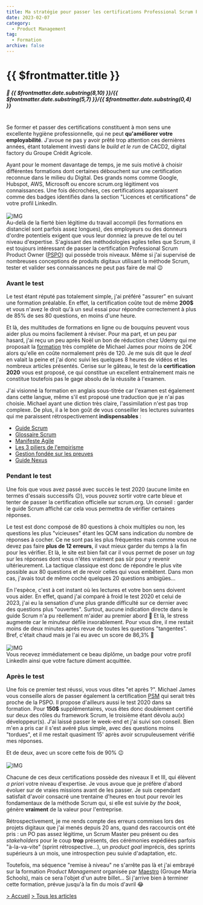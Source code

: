 ```yaml
---
title: Ma stratégie pour passer les certifications Professional Scrum Product Owner (PSPO I) et Professional Scrum Master (PSM I)
date: 2023-02-07
category:
  - Product Management
tag:
  - Formation
archive: false
---
```

# {{ $frontmatter.title }}
##### :calendar: {{ $frontmatter.date.substring(8,10) }}/{{ $frontmatter.date.substring(5,7) }}/{{ $frontmatter.date.substring(0,4) }}<br><br>

Se former et passer des certifications constituent à mon sens une excellente hygiène professionnelle, qui ne peut **qu'améliorer votre employabilité**. J'avoue ne pas y avoir prêté trop attention ces dernières années, étant totalement investi dans le *build et le run* de CACD2, digital factory du Groupe Crédit Agricole.

Ayant pour le moment davantage de temps, je me suis motivé à choisir différentes formations dont certaines débouchent sur une certification reconnue dans le milieu du Digital. Des grands noms comme Google, Hubspot, AWS, Microsoft ou encore scrum.org légitiment vos connaissances. Une fois décrochées, ces certifications apparaissent comme des badges identifiés dans la section "Licences et certifications" de votre profil LinkedIn.
<br><br>
![IMG](/assets/img/Certifications_ATO.webp "Certifications acquises André Tonic")
<br>
Au-delà de la fierté bien légitime du travail accompli (les formations en distanciel sont parfois assez longues), des employeurs ou des donneurs d'ordre potentiels exigent que vous leur donniez la preuve de tel ou tel niveau d'expertise. S'agissant des méthodologies agiles telles que Scrum, il est toujours intéressant de passer la certification Professional Scrum Product Owner ([PSPO]) qui possède trois niveaux. Même si j'ai supervisé de nombreuses conceptions de produits digitaux utilisant la méthode Scrum, tester et valider ses connaissances ne peut pas faire de mal :wink:

### Avant le test
Le test étant réputé pas totalement simple, j'ai préféré "assurer" en suivant une formation préalable. En effet, la certification coûte tout de même **200$** et vous n'avez le droit qu'à un seul essai pour répondre correctement à plus de 85% de ses 80 questions, en moins d'une heure.

Et là, des multitudes de formations en ligne ou de bouquins peuvent vous aider plus ou moins facilement à réviser. Pour ma part, et un peu par hasard, j'ai reçu un peu après Noël un bon de réduction chez Udemy qui me proposait la [formation] très complète de Michael James pour moins de 20€ alors qu'elle en coûte normalement près de 120. Je me suis dit que le *deal* en valait la peine et j'ai donc suivi les quelques 8 heures de vidéos et les nombreux articles présentés. Cerise sur le gâteau, le test de la **certification 2020** vous est proposé, ce qui constitue un excellent entraînement mais ne constitue toutefois pas le gage absolu de la réussite à l'examen.

J'ai visionné la formation en anglais sous-titrée car l'examen est également dans cette langue, même s'il est proposé une traduction que je n'ai pas choisie. Michael ayant une diction très claire, l'assimilation n'est pas trop complexe. De plus, il a le bon goût de vous conseiller les lectures suivantes qui me paraissent rétrospectivement **indispensables** :

- [Guide Scrum]
- [Glossaire Scrum]
- [Manifeste Agile]
- [Les 3 piliers de l'empirisme]
- [Gestion fondée sur les preuves]
- [Guide Nexus]

### Pendant le test
Une fois que vous avez passé avec succès le test 2020 (aucune limite en termes d'essais successifs :wink:), vous pouvez sortir votre carte bleue et tenter de passer la certification officielle sur scrum.org. Un conseil : garder le guide Scrum affiché car cela vous permettra de vérifier certaines réponses.

Le test est donc composé de 80 questions à choix multiples ou non, les questions les plus "vicieuses" étant les QCM sans indication du nombre de réponses à cocher. Ce ne sont pas les plus fréquentes mais comme vous ne devez pas faire **plus de 12 erreurs**, il vaut mieux garder du temps à la fin pour les vérifier. Et là, le site est bien fait car il vous permet de poser un *tag* sur les réponses dont vous n'êtes vraiment pas sûr pour y revenir ultérieurement. La tactique classique est donc de répondre le plus vite possible aux 80 questions et de revoir celles qui vous embêtent. Dans mon cas, j'avais tout de même coché quelques 20 questions ambigües...

En l'espèce, c'est à cet instant où les lectures et votre bon sens doivent vous aider. En effet, quand j'ai comparé à froid le test 2020 et celui de 2023, j'ai eu la sensation d'une plus grande difficulté sur ce dernier avec des questions plus "ouvertes". Surtout, aucune indication directe dans le guide Scrum n'a pu réellement m'aider au premier abord :thinking: Et là, le stress augmente car le minuteur défile inxorablement. Pour vous dire, il me restait moins de deux minutes après revue de toutes les questions "tangentes". Bref, c'était chaud mais je l'ai eu avec un score de 86,3% :tada:
<br><br>
![IMG](/assets/img/PSPO_ATO.webp "Certification officielle PSPO I")
<br>
Vous recevez immédiatement ce beau diplôme, un badge pour votre profil LinkedIn ainsi que votre facture dûment acquittée.

### Après le test
Une fois ce premier test réussi, vous vous dites "et après ?". Michael James vous conseille alors de passer également la certification [PSM] qui serait très proche de la PSPO. Il propose d'ailleurs aussi le test 2020 dans sa formation. Pour **150$** supplémentaires, vous êtes donc doublement certifié sur deux des rôles du framework Scrum, le troisième étant dévolu au(x) développeur(s). J'ai laissé passer le week-end et j'ai suivi son conseil. Bien m'en a pris car il s'est avéré plus simple, avec des questions moins "tordues", et il me restait quasiment 15' après avoir scrupuleusement vérifié mes réponses.

Et de deux, avec un score cette fois de 90% :wink:
<br><br>
![IMG](/assets/img/PSM_ATO.webp "Certification officielle PSM I")
<br>

Chacune de ces deux certifications possède des niveaux II et III, qui élèvent *a priori* votre niveau d'expertise. Je vous avoue que je préfère d'abord évoluer sur de vraies missions avant de les passer. Je suis cependant satisfait d'avoir consacré une trentaine d'heures en tout pour revoir les fondamentaux de la méthode Scrum qui, si elle est suivie *by the book*, génère **vraiment** de la valeur pour l'entreprise. 

Rétrospectivement, je me rends compte des erreurs commises lors des projets digitaux que j'ai menés depuis 20 ans, quand des raccourcis ont été pris : un PO pas assez légitime, un Scrum Master peu présent ou des *stakeholders* pour le coup **trop** présents, des cérémonies expédiées parfois "à-la-va-vite" (sprint rétrospective...), un *product goal* imprécis, des sprints supérieurs à un mois, une introspection peu suivie d'adaptation, etc. 

Toutefois, ma séquence "remise à niveau" ne s'arrête pas là et j'ai embrayé sur la formation *Product Management* organisée par [Maestro] (Groupe Maria Schools), mais ce sera l'objet d'un autre billet... Si j'arrive bien à terminer cette formation, prévue jusqu'à la fin du mois d'avril :joy:


[> Accueil](/) [> Tous les articles](/articles)


[PSPO]: https://www.scrum.org/professional-scrum-product-owner-certifications
[formation]: https://www.udemy.com/course/product-owner-course/
[Guide Scrum]: https://www.scrumguides.org/
[Glossaire Scrum]: https://www.scrum.org/Resources/Scrum-Glossary
[Manifeste Agile]: http://agilemanifesto.org/
[Les 3 piliers de l'empirisme]: https://www.scrum.org/resources/blog/three-pillars-empiricism-scrum
[Gestion fondée sur les preuves]: https://www.scrum.org/resources/evidence-based-management-guide
[Guide Nexus]: https://www.scrum.org/resources/nexus-guide
[PSM]: https://www.scrum.org/professional-scrum-certifications/professional-scrum-master-assessments
[Maestro]: https://www.joinmaestro.co/
